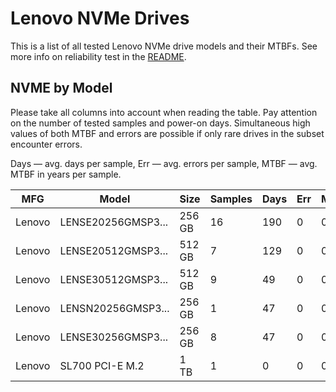 Lenovo NVMe Drives
==================

This is a list of all tested Lenovo NVMe drive models and their MTBFs. See more
info on reliability test in the [README](https://github.com/linuxhw/SMART).

NVME by Model
------------

Please take all columns into account when reading the table. Pay attention on the
number of tested samples and power-on days. Simultaneous high values of both MTBF
and errors are possible if only rare drives in the subset encounter errors.

Days — avg. days per sample,
Err  — avg. errors per sample,
MTBF — avg. MTBF in years per sample.

| MFG       | Model              | Size   | Samples | Days  | Err   | MTBF   |
|-----------|--------------------|--------|---------|-------|-------|--------|
| Lenovo    | LENSE20256GMSP3... | 256 GB | 16      | 190   | 0     | 0.52   |
| Lenovo    | LENSE20512GMSP3... | 512 GB | 7       | 129   | 0     | 0.35   |
| Lenovo    | LENSE30512GMSP3... | 512 GB | 9       | 49    | 0     | 0.13   |
| Lenovo    | LENSN20256GMSP3... | 256 GB | 1       | 47    | 0     | 0.13   |
| Lenovo    | LENSE30256GMSP3... | 256 GB | 8       | 47    | 0     | 0.13   |
| Lenovo    | SL700 PCI-E M.2    | 1 TB   | 1       | 0     | 0     | 0.00   |
